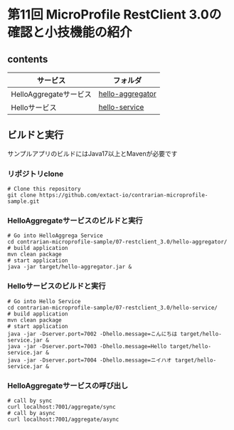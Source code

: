 # 第11回 MicroProfile RestClient 3.0の確認と小技機能の紹介

## contents 
|サービス|フォルダ|
| ---------- | --- |
| HelloAggregateサービス |[hello-aggregator](hello-aggregator/) |
| Helloサービス |[hello-service](hello-service/) |


## ビルドと実行
サンプルアプリのビルドにはJava17以上とMavenが必要です

### リポジトリclone
```shell
# Clone this repository
git clone https://github.com/extact-io/contrarian-microprofile-sample.git
```

### HelloAggregateサービスのビルドと実行
```shell
# Go into HelloAggrega Service
cd contrarian-microprofile-sample/07-restclient_3.0/hello-aggregator/
# build application
mvn clean package
# start application
java -jar target/hello-aggregator.jar &
```
### Helloサービスのビルドと実行
```shell
# Go into Hello Service
cd contrarian-microprofile-sample/07-restclient_3.0/hello-service/
# build application
mvn clean package
# start application
java -jar -Dserver.port=7002 -Dhello.message=こんにちは target/hello-service.jar &
java -jar -Dserver.port=7003 -Dhello.message=Hello target/hello-service.jar &
java -jar -Dserver.port=7004 -Dhello.message=ニイハオ target/hello-service.jar &
```

### HelloAggregateサービスの呼び出し
```shell
# call by sync
curl localhost:7001/aggregate/sync
# call by async
curl localhost:7001/aggregate/async
```
